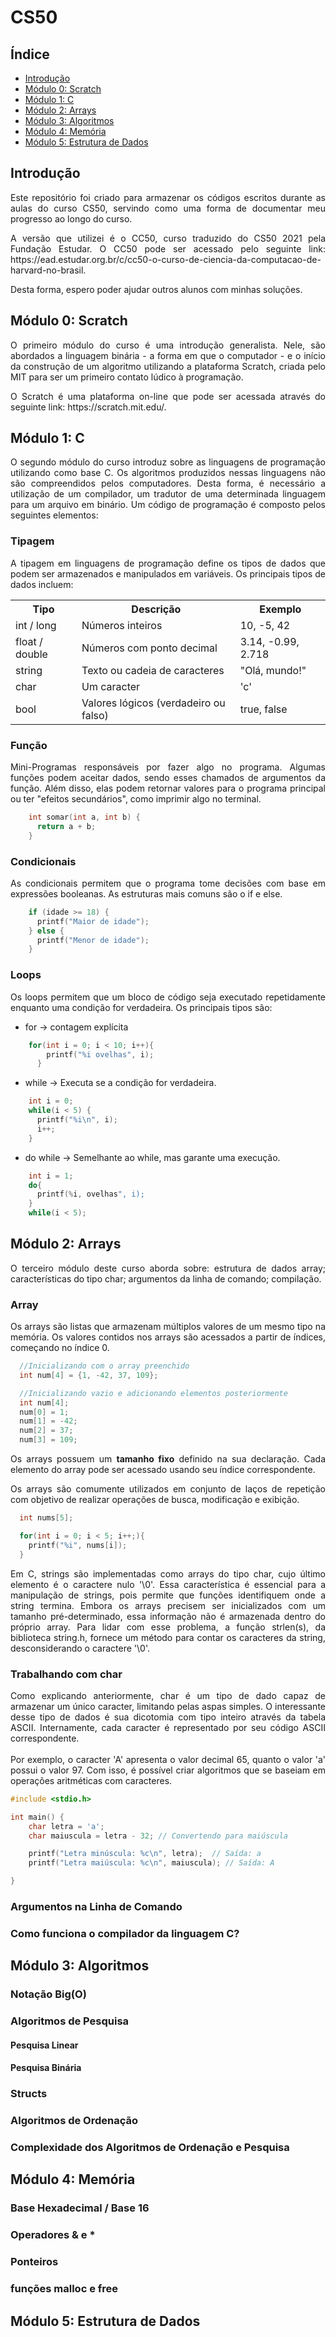 # CS50
## Índice
- [Introdução](#introdução)
- [Módulo 0: Scratch](#módulo-0-scratch)
- [Módulo 1: C](#módulo-1-c)
- [Módulo 2: Arrays](#módulo-2-arrays)
- [Módulo 3: Algoritmos](#módulo-3-algoritmos)
- [Módulo 4: Memória](#módulo-4-memória)
- [Módulo 5: Estrutura de Dados](#módulo-5-estrutura-de-dados)

  
## Introdução
<p align="justify">Este repositório foi criado para armazenar os códigos escritos durante as aulas do curso CS50, servindo como uma forma de documentar meu progresso ao longo do curso.</p>
<p align="justify">A versão que utilizei é o CC50, curso traduzido do CS50 2021 pela Fundação Estudar. O CC50 pode ser acessado pelo seguinte link: https://ead.estudar.org.br/c/cc50-o-curso-de-ciencia-da-computacao-de-harvard-no-brasil.</p>
<p align="justify">Desta forma, espero poder ajudar outros alunos com minhas soluções.</p>

## Módulo 0: Scratch
<p align="justify">O primeiro módulo do curso é uma introdução generalista. Nele, são abordados a linguagem binária - a forma em que o computador - e o início da construção de um algoritmo utilizando a plataforma Scratch, criada pelo MIT para ser um primeiro contato lúdico à programação.</p>
<p align="justify">O Scratch é uma plataforma on-line que pode ser acessada através do seguinte link: https://scratch.mit.edu/.</p>

## Módulo 1: C
<p align="justify">O segundo módulo do curso introduz sobre as linguagens de programação utilizando como base C. Os algoritmos produzidos nessas linguagens não são compreendidos pelos computadores. Desta forma, é necessário a utilização de um compilador, um tradutor de uma determinada linguagem para um arquivo em binário. Um código de programação é composto pelos seguintes elementos: </p>

### Tipagem
<p align="justify">A tipagem em linguagens de programação define os tipos de dados que podem ser armazenados e manipulados em variáveis. Os principais tipos de dados incluem:</p>
<table>
        <tr>
            <th>Tipo</th>
            <th>Descrição</th>
            <th>Exemplo</th>
        </tr>
        <tr>
            <td>int / long</td>
            <td>Números inteiros</td>
            <td>10, -5, 42</td>
        </tr>
        <tr>
            <td>float / double</td>
            <td>Números com ponto decimal</td>
            <td>3.14, -0.99, 2.718</td>
        </tr>
        <tr>
            <td>string</td>
            <td>Texto ou cadeia de caracteres</td>
            <td>"Olá, mundo!"</td>
        </tr>
            <td>char</td>
            <td>Um caracter</td>
            <td>'c'</td>
        <tr>
            <td>bool</td>
            <td>Valores lógicos (verdadeiro ou falso)</td>
            <td>true, false</td>
        </tr>
    </table>
    
### Função 
<p align="justify">Mini-Programas responsáveis por fazer algo no programa. Algumas funções podem aceitar dados, sendo esses chamados de argumentos da função. Além disso, elas podem retornar valores para o programa principal ou ter "efeitos secundários", como imprimir algo no terminal.</p>

```c
    int somar(int a, int b) {
      return a + b;
    }
```

### Condicionais
<p align="justify">As condicionais permitem que o programa tome decisões com base em expressões booleanas. As estruturas mais comuns são o if e else.</p>

```c
    if (idade >= 18) {
      printf("Maior de idade");
    } else {
      printf("Menor de idade");
    }
```

### Loops
<p align="justify"> Os loops permitem que um bloco de código seja executado repetidamente enquanto uma condição for verdadeira. Os principais tipos são:</p>

- for -> contagem explícita

```c
    for(int i = 0; i < 10; i++){
        printf("%i ovelhas", i);
      }
```

- while -> Executa se a condição for verdadeira.
```c
    int i = 0;
    while(i < 5) {
      printf("%i\n", i);
      i++;
    }
```

- do while -> Semelhante ao while, mas garante uma execução.
```c
    int i = 1;
    do{
      printf(%i, ovelhas", i);
    }
    while(i < 5);
```
## Módulo 2: Arrays
<p align = "justify">O terceiro módulo deste curso aborda sobre: estrutura de dados array; características do tipo char; argumentos da linha de comando; compilação.</p>

### Array
<p align = "justify">Os arrays são listas que armazenam múltiplos valores de um mesmo tipo na memória. Os valores contidos nos arrays são acessados a partir de índices, começando no índice 0.</p>

```c
  //Inicializando com o array preenchido
  int num[4] = {1, -42, 37, 109};

  //Inicializando vazio e adicionando elementos posteriormente
  int num[4];
  num[0] = 1;
  num[1] = -42;
  num[2] = 37;
  num[3] = 109;
```

<p align = "justify">Os arrays possuem um <strong>tamanho fixo</strong> definido na sua declaração. Cada elemento do array pode ser acessado usando seu índice correspondente.</p>
<p align = "justify">Os arrays são comumente utilizados em conjunto de laços de repetição com objetivo de realizar operações de busca, modificação e exibição.</p>

```c
  int nums[5];

  for(int i = 0; i < 5; i++;){
    printf("%i", nums[i]);
  } 
```

<p align = "justify">Em C, strings são implementadas como arrays do tipo char, cujo último elemento é o caractere nulo '\0'. Essa característica é essencial para a manipulação de strings, pois permite que funções identifiquem onde a string termina. Embora os arrays precisem ser inicializados com um tamanho pré-determinado, essa informação não é armazenada dentro do próprio array. Para lidar com esse problema, a função strlen(s), da biblioteca string.h, fornece um método para contar os caracteres da string, desconsiderando o caractere '\0'.</p>

### Trabalhando com char
<p align = "justify">Como explicando anteriormente, char é um tipo de dado capaz de armazenar um único caracter, limitando pelas aspas simples. O interessante desse tipo de dados é sua dicotomia com tipo inteiro através da tabela ASCII. Internamente, cada caracter é representado por seu código ASCII correspondente.
<br><br>
Por exemplo, o caracter 'A' apresenta o valor decimal 65, quanto o valor 'a' possui o valor 97. Com isso, é possível criar algoritmos que se baseiam em operações aritméticas com caracteres.</p>

```c
#include <stdio.h>

int main() {
    char letra = 'a';
    char maiuscula = letra - 32; // Convertendo para maiúscula

    printf("Letra minúscula: %c\n", letra);  // Saída: a
    printf("Letra maiúscula: %c\n", maiuscula); // Saída: A

}
```


### Argumentos na Linha de Comando

### Como funciona o compilador da linguagem C?

## Módulo 3: Algoritmos

### Notação Big(O)

### Algoritmos de Pesquisa

#### Pesquisa Linear

#### Pesquisa Binária

### Structs

### Algoritmos de Ordenação

### Complexidade dos Algoritmos de Ordenação e Pesquisa

## Módulo 4: Memória

### Base Hexadecimal / Base 16

### Operadores & e *

### Ponteiros

### funções malloc e free

## Módulo 5: Estrutura de Dados
  
